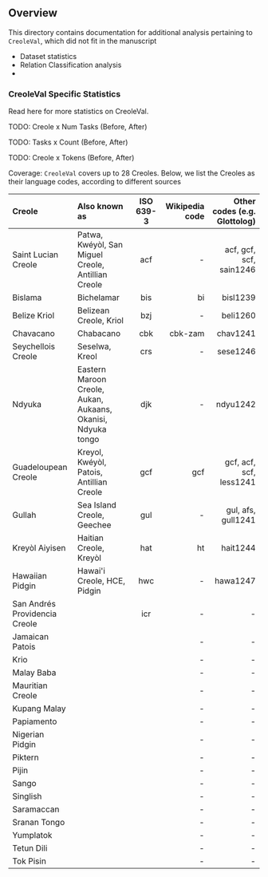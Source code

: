 ## Overview

This directory contains documentation for additional analysis pertaining to `CreoleVal`, which did not fit in the manuscript

* Dataset statistics
* Relation Classification analysis
* 


### CreoleVal Specific Statistics

Read here for more statistics on CreoleVal.

TODO: Creole x Num Tasks (Before, After)

TODO: Tasks x Count (Before, After)

TODO: Creole x Tokens (Before, After)


Coverage: `CreoleVal` covers up to 28 Creoles. 
Below, we list the Creoles as their language codes, according to different sources

| Creole                        | Also known as                                                                            | ISO 639-3 | Wikipedia code | Other codes (e.g. Glottolog) |
|:------------------------------|:-----------------------------------------------------------------------------------------|:---------:|---------------:|-----------------------------:| 
| Saint Lucian Creole           | Patwa, Kwéyòl, San Miguel Creole, Antillian Creole                                       |    acf    |              - |      acf, gcf, scf, sain1246 |
| Bislama                       | Bichelamar                                                                               |    bis    |             bi |                     bisl1239 |
| Belize Kriol                  | Belizean Creole, Kriol                                                                   |    bzj    |              - |                     beli1260 |  
| Chavacano                     | Chabacano                                                                                |    cbk    |        cbk-zam |                     chav1241 |
| Seychellois Creole            | Seselwa, Kreol                                                                           |    crs    |              - |                     sese1246 |
| Ndyuka                        | Eastern Maroon Creole, Aukan,  Aukaans, Okanisi, Ndyuka tongo                            |    djk    |              - |                     ndyu1242 |
| Guadeloupean Creole           | Kreyol, Kwéyòl, Patois, Antillian Creole                                                 |    gcf    |            gcf |      gcf, acf, scf, less1241 |
| Gullah                        | Sea Island Creole, Geechee                                                               |    gul    |              - |           gul, afs, gull1241 |
| Kreyòl Aiyisen                | Haitian Creole, Kreyòl                                                                   |    hat    |             ht |                     hait1244 |
| Hawaiian Pidgin               | Hawai'i Creole, HCE, Pidgin                                                              |    hwc    |              - |                     hawa1247 |
| San Andrés Providencia Creole |                                                                                          |    icr    |              - |                            - |
| Jamaican Patois               |                                                                                          |           |              - |                            - |
| Krio                          |                                                                                          |           |              - |                            - |
| Malay Baba                    |                                                                                          |           |              - |                            - |
| Mauritian Creole              |                                                                                          |           |              - |                            - |
| Kupang Malay                  |                                                                                          |           |              - |                            - |
| Papiamento                    |                                                                                          |           |              - |                            - |
| Nigerian Pidgin               |                                                                                          |           |              - |                            - |
| Piktern                       |                                                                                          |           |              - |                            - |
| Pijin                         |                                                                                          |           |              - |                            - |
| Sango                         |                                                                                          |           |              - |                            - |
| Singlish                      |                                                                                          |           |              - |                            - |
| Saramaccan                    |                                                                                          |           |              - |                            - |
| Sranan Tongo                  |                                                                                          |           |              - |                            - |
| Yumplatok                     |                                                                                          |           |              - |                            - |
| Tetun Dili                    |                                                                                          |           |              - |                            - |
| Tok Pisin                     |                                                                                          |           |              - |                            - |

